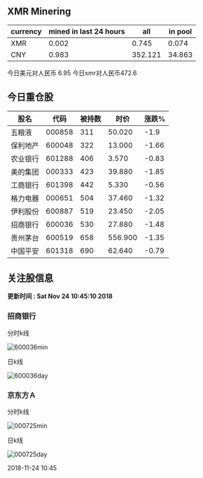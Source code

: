 ## XMR Minering

|currency|mined in last 24 hours|all|in pool|
|---|---|---|---|
|XMR|0.002|0.745|0.074|
|CNY|0.983|352.121|34.863|

今日美元对人民币 6.95	今日xmr对人民币472.6


## 今日重仓股 

|股名|代码|被持数|时价|涨跌%|
|---|---|---|---|---|
|五粮液|000858|311|50.020|-1.9|
|保利地产|600048|322|13.000|-1.66|
|农业银行|601288|406|3.570|-0.83|
|美的集团|000333|423|39.880|-1.85|
|工商银行|601398|442|5.330|-0.56|
|格力电器|000651|504|37.460|-1.32|
|伊利股份|600887|519|23.450|-2.05|
|招商银行|600036|530|27.880|-1.48|
|贵州茅台|600519|658|556.900|-1.35|
|中国平安|601318|690|62.640|-0.79|

## 关注股信息
**更新时间 : Sat Nov 24 10:45:10 2018**
### 招商银行 
分时k线

![600036min](http://image.sinajs.cn/newchart/min/n/sh600036.gif)

日k线

![600036day](http://image.sinajs.cn/newchart/daily/n/sh600036.gif)

### 京东方Ａ 
分时k线

![000725min](http://image.sinajs.cn/newchart/min/n/sz000725.gif)

日k线

![000725day](http://image.sinajs.cn/newchart/daily/n/sz000725.gif)

2018-11-24 10:45